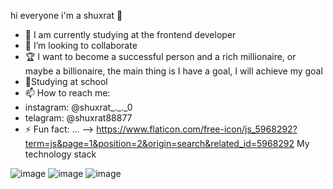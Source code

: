hi everyone i'm a shuxrat 👋

- 🌱 I am currently studying at the frontend developer
- 👯 I’m looking to collaborate 
- 🏆 
I want to become a successful person and a rich millionaire, or maybe a billionaire, the main thing is I have a goal, I will achieve my goal
- 🏫Studying at school
- 📫 How to reach me:
-  instagram: @shuxrat_._._0
-  telagram: @shuxrat88877
- ⚡ Fun fact: ...
-->
https://www.flaticon.com/free-icon/js_5968292?term=js&page=1&position=2&origin=search&related_id=5968292
My technology stack

![image](https://user-images.githubusercontent.com/117638741/235368481-c36256e8-4dfe-42e6-962b-7f7e46221266.png)
![image](https://user-images.githubusercontent.com/117638741/235368494-0c60966b-6105-4966-9527-cc0af75a9395.png)
![image](https://user-images.githubusercontent.com/117638741/235368501-5ac86e2c-7c8f-4dfb-92fc-f0ad36563e15.png)
